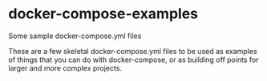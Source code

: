 # docker-compose-examples
Some sample docker-compose.yml files

These are a few skeletal docker-compose.yml files to be used as examples of 
things that you can do with docker-compose, or as building off points for 
larger and more complex projects. 
